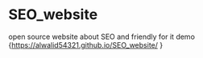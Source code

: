 # SEO_website
open source website about SEO and friendly for it 
demo {https://alwalid54321.github.io/SEO_website/ } 
